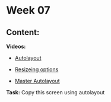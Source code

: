 # Week 07

## Content:

 
 **Videos:**
- [Autolayout](https://www.youtube.com/watch?v=-6Cd0r3taRogit)

- [Resizeing options](https://www.youtube.com/watch?v=Y1CHg3KVQoc&list=PLqVHb744A1CJgdKsl3FXGeAxSjp7aoYlb&index=6)
- [Master Autolayout](https://www.youtube.com/watch?v=Kf8L3CeiWzQ&t=205s)

 **Task:**
Copy this screen using autolayout 



    
